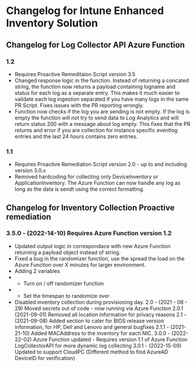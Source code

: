 # Changelog for Intune Enhanced Inventory Solution 

## Changelog for Log Collector API Azure Function

### 1.2 
* Requires Proactive Remeditaion Script version 3.5
* Changed response logic in the function. Instead of returning a concated string, the function now returns a payload containing logname and status for each log as a separate entry. This makes it much easier to validate each log ingestion separated if you have many logs in the same PR Script. Fixes issues with the PR reporting wrongly. 
* Function now checks if the log you are sending is not empty. If the log is empty the function will not try to send data to Log Analytics and will return status 200 with a message about log empty. This fixes that the PR returns and error if you are collection for instance specific eventlog entries and the last 24 hours contains zero entries. 

### 1.1 
* Requires Proactive Remediation Script version 2.0 - up to and including version 3.0.x 
* Removed hardcoding for collecting only DeviceInventory or ApplicationInventory. The Azure Function can now handle any log as long as the data is sendt using the correct formatting. 

## Changelog for Inventory Collection Proactive remediation
### 3.5.0 - (2022-14-10) Requires Azure Function version 1.2 
* Updated output logic in correspondace with new Azure Function returning a payload object instead of string. 
* Fixed a bug in the randomizer function, use the spread the load on the Azure Function over X minutes for larger environment.
* Adding 2 variables
* * Turn on / off randomizer function 
* * Set the timespan to randomize over 
* Disabled inventory collection during provisioning day.
2.0 - (2021 - 08 - 29) Moved secrets out of code - now running via Azure Function
2.0.1 (2021-09-01) Removed all location information for privacy reasons 
2.1 - (2021-09-08) Added section to cater for BIOS release version information, for HP, Dell and Lenovo and general bugfixes
2.1.1 - (2021-21-10) Added MACAddress to the inventory for each NIC. 
3.0.0 - (2022-22-02) Azure Function updated - Requires version 1.1 of Azure Function LogCollectorAPI for more dynamic log collecting
3.0.1 - (2022-15-09) Updated to support CloudPC (Different method to find AzureAD DeviceID for verification) 

